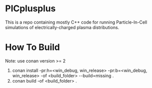# PICplusplus
This is a repo containing mostly C++ code for running Particle-In-Cell simulations of electrically-charged plasma distributions.

# How To Build
Note: use conan version >= 2
1. conan install -pr:h=<win_debug, win_release> -pr:b=<win_debug, win_release> -of <build_folder> --build=missing .
2. conan build -of <build_folder> .
